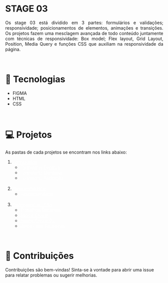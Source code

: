 # STAGE 03
<p align='justify'> Os stage 03 está dividido em 3 partes: formulários e validações; responsividade; posicionamentos de elementos, animações e transições. Os projetos fazem uma mesclagem avançada de todo conteúdo juntamente com técnicas de responsividade: Box model; Flex layout, Grid Layout, Position, Media Query e funções CSS que auxiliam na responsividade da página.</p>
<br>

# 🚀 Tecnologias

- FIGMA
- HTML 
- CSS

<br>

# 💻 Projetos
As pastas de cada projetos se encontram nos links abaixo:


<ol>
    <li><a href="" style="color:white;">Formulários</a>
        <ul>
            <li><a href="https://devaugustow.github.io/rocketseat_explorer/stage_03/formularios/form_01/index.html" style="color:white;">Formulário  Eventos</a></li>
            <li><a href="https://devaugustow.github.io/rocketseat_explorer/stage_03/formularios/form_02/index.html" style="color:white;">Formulário Mentoria</a></li>
            <li><a href="https://devaugustow.github.io/rocketseat_explorer/stage_03/formularios/form_03/index.html" style="color:white;">Formulário Avaliação</a></li>
        </ul> <BR>
    </li>
    <li><a href="" style="color:white;">Responsividade</a>
        <ul>
            <li><a href="" style="color:white;">Responsividade</a></li>
        </ul>
    </li><br>
    <li><a href="" style="color:white;">Avançando no CSS</a>
        <ul>
            <li><a href="" style="color:white;">Trabalhos Recentes</a></li>
            <li><a href="" style="color:white;">Space Cream</a></li>
            <li><a href="" style="color:white;">Space Cream 02</a></li>
            <li><a href="" style="color:white;">Jardim das Toupeiras</a></li>
        </ul>
    </li>
</ol>

 <br>

 # 🤝 Contribuições
 <p align="jistify">Contribuições são bem-vindas! Sinta-se à vontade para abrir uma issue para relatar problemas ou sugerir melhorias.</p>

 